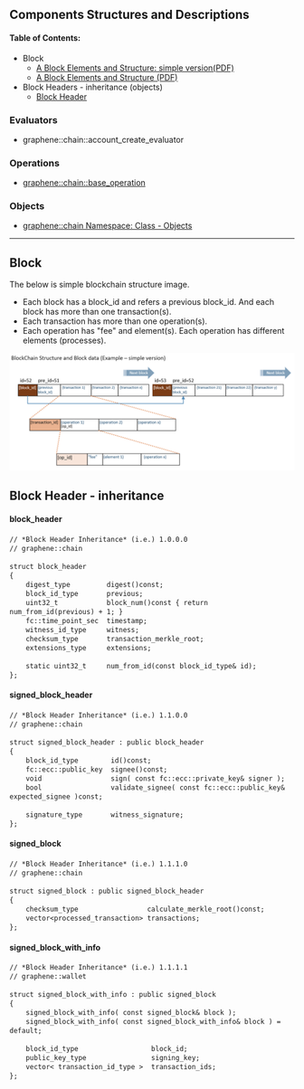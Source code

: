 ## Components Structures and Descriptions

#### Table of Contents:
- Block
  - [A Block Elements and Structure: simple version(PDF)](../knowledge_base/shared_files/structures/block_structure_sv1.pdf)
  - [A Block Elements and Structure (PDF)](../knowledge_base/shared_files/structures/BitShares-Block-Structurev1.pdf)
- Block Headers - inheritance (objects)
  - [Block Header](README.md#block-header)


### Evaluators
- graphene::chain::account_create_evaluator 


### Operations 
- [graphene::chain::base_operation](../components/operations.md#bitshares-core---graphenechain)

### Objects
- [graphene::chain Namespace: Class - Objects](../components/objects.md#bitshares-core---graphenechain)


***

## Block 
The below is simple blockchain structure image. 
- Each block has a block_id and refers a previous block_id. And each block has more than one transaction(s). 
- Each transaction has more than one operation(s). 
- Each operation has "fee" and element(s). Each operation has different elements (processes). 

![BitShares Architecture](../imgs/structure/block_structure_si1.png)


## Block Header - inheritance 

#### block_header

    // *Block Header Inheritance* (i.e.) 1.0.0.0 
    // graphene::chain
    
    struct block_header
    {
        digest_type         digest()const;
        block_id_type       previous;
        uint32_t            block_num()const { return num_from_id(previous) + 1; }
        fc::time_point_sec  timestamp;
        witness_id_type     witness;
        checksum_type       transaction_merkle_root;
        extensions_type     extensions;

        static uint32_t     num_from_id(const block_id_type& id);
    };

 
#### signed_block_header
 
    // *Block Header Inheritance* (i.e.) 1.1.0.0
    // graphene::chain
        
    struct signed_block_header : public block_header
    {
        block_id_type        id()const;
        fc::ecc::public_key  signee()const;
        void                 sign( const fc::ecc::private_key& signer );
        bool                 validate_signee( const fc::ecc::public_key& expected_signee )const;

        signature_type       witness_signature;
    };
 
#### signed_block
 
    // *Block Header Inheritance* (i.e.) 1.1.1.0
    // graphene::chain
        
    struct signed_block : public signed_block_header
    {
        checksum_type                 calculate_merkle_root()const;
        vector<processed_transaction> transactions;
    };

 
#### signed_block_with_info
  
    // *Block Header Inheritance* (i.e.) 1.1.1.1
    // graphene::wallet
    
    struct signed_block_with_info : public signed_block
    {
        signed_block_with_info( const signed_block& block );
        signed_block_with_info( const signed_block_with_info& block ) = default;

        block_id_type                  block_id;
        public_key_type                signing_key;
        vector< transaction_id_type >  transaction_ids;
    };
 
 
